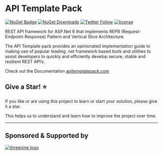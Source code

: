 # API Template Pack
[![NuGet Badge](https://buildstats.info/nuget/threenine.ApiProject)](https://www.nuget.org/packages/threenine.ApiProject/) [![NuGet Downloads](http://img.shields.io/nuget/dt/threenine.ApiProject.svg?style=flat)](https://www.nuget.org/packages/threenine.ApiProject/)  [![Twitter Follow](https://img.shields.io/twitter/follow/threenine39.svg?style=social?maxAge=2592000)](https://twitter.com/threenine39)
[![license](https://img.shields.io/github/license/threenine/api-template?color=blue&label=license&logo=Github&style=flat-square)](https://github.com/threenine/api-template/blob/master/README.md)

REST API framework for ASP.Net 6 that implements REPR (Request-Endpoint-Response) Pattern and Vertical Slice Architecture.

The API Template pack provides an opinionated implementation guide to making use of popular leading .net framework based tools and utilities to assist developers to quickly and efficiently develop secure, stable and resilient REST API’s.

Check out the Documentation [apitemplatepack.com](https://www.apitemplatepack.com "API Template Pack")

## Give a Star! :star:

If you like or are using this project to learn or start your solution, please give it a star. 

This helps us to understand and learn how to improve the project over time.



-----------------------------------------------------------------------------------
## Sponsored & Supported by 
[![threenine logo](http://static.threenine.co.uk/img/github_footer.png)](https://threenine.co.uk/)

